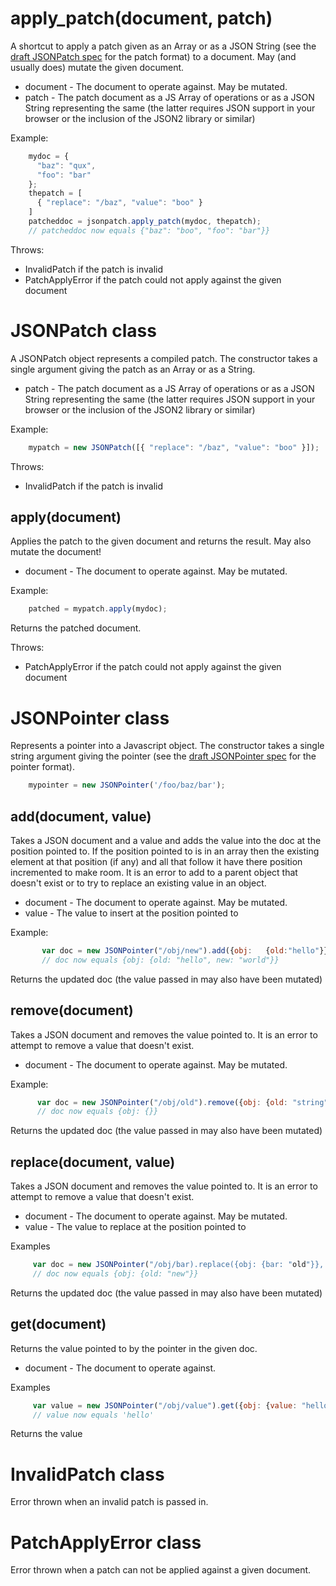 apply_patch(document, patch)
============================


A shortcut to apply a patch given as an Array or as a JSON String (see the [draft JSONPatch spec][#jsonpatch] for the patch format) to a document. May (and usually does)  mutate the given document.

   * document - The document to operate against. May be mutated.
   * patch - The patch document as a JS Array of operations or as a JSON String representing the same (the latter requires JSON support in your browser or the inclusion of the JSON2 library or similar)

Example:

```javascript
    mydoc = {
      "baz": "qux",
      "foo": "bar"
    };
    thepatch = [
      { "replace": "/baz", "value": "boo" }
    ]
    patcheddoc = jsonpatch.apply_patch(mydoc, thepatch);
    // patcheddoc now equals {"baz": "boo", "foo": "bar"}}
```

[#jsonpatch]: http://tools.ietf.org/html/draft-pbryan-json-patch-01

Throws:

   * InvalidPatch if the patch is invalid
   * PatchApplyError if the patch could not apply against the given document


JSONPatch class
=========

A JSONPatch object represents a compiled patch. The constructor takes a single argument giving the patch as an Array or as a String.

   * patch - The patch document as a JS Array of operations or as a JSON String representing the same (the latter requires JSON support in your browser or the inclusion of the JSON2 library or similar)

Example:

```javascript
    mypatch = new JSONPatch([{ "replace": "/baz", "value": "boo" }]);
```

Throws:

   * InvalidPatch if the patch is invalid

apply(document)
---------------

Applies the patch to the given document and returns the result. May also mutate the document!

  * document  - The document to operate against. May be mutated.

Example:

```javascript
    patched = mypatch.apply(mydoc);
```

Returns the patched document.

Throws:

   * PatchApplyError if the patch could not apply against the given document

JSONPointer class
===========

Represents a pointer into a Javascript object. The constructor takes a single string argument giving the pointer (see the [draft JSONPointer spec][#jsonpointer] for the pointer format).

```javascript
    mypointer = new JSONPointer('/foo/baz/bar');
```

[#jsonpointer]:http://tools.ietf.org/html/draft-pbryan-zyp-json-pointer-02

add(document, value)
---

Takes a JSON document and a value and adds the value into
the doc at the position pointed to. If the position pointed to is
in an array then the existing element at that position (if any)
and all that follow it have there position incremented to make
room. It is an error to add to a parent object that doesn't exist
or to try to replace an existing value in an object.

  * document - The document to operate against. May be mutated.
  * value - The value to insert at the position pointed to

Example:

```javascript
       var doc = new JSONPointer("/obj/new").add({obj:   {old:"hello"}},"world");
       // doc now equals {obj: {old: "hello", new: "world"}}
```

Returns the updated doc (the value passed in may also have been mutated)

remove(document)
------

Takes a JSON document and removes the value pointed to.
It is an error to attempt to remove a value that doesn't exist.

   * document - The document to operate against. May be mutated.

Example:

```javascript
      var doc = new JSONPointer("/obj/old").remove({obj: {old: "string"}});
      // doc now equals {obj: {}}
```

Returns the updated doc (the value passed in may also have been mutated)
  

replace(document, value)
-------

Takes a JSON document and removes the value pointed to. It is an error to attempt to remove a value that doesn't exist.

   * document - The document to operate against. May be mutated.
   * value - The value to replace at the position pointed to   

Examples

```javascript
     var doc = new JSONPointer("/obj/bar).replace({obj: {bar: "old"}}, "new");
     // doc now equals {obj: {old: "new"}}
```

Returns the updated doc (the value passed in may also have been mutated)
  

get(document)
---

Returns the value pointed to by the pointer in the given doc.

   * document - The document to operate against. 

Examples

```javascript
     var value = new JSONPointer("/obj/value").get({obj: {value: "hello"}});
     // value now equals 'hello'
```

Returns the value
    

InvalidPatch class
============

Error thrown when an invalid patch is passed in.

PatchApplyError class
===============

Error thrown when a patch can not be applied against a given document.